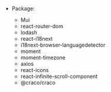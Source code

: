 -   Package:

    -   Mui
    -   react-router-dom
    -   lodash
    -   react-i18next
    -   i18next-browser-languagedetector
    -   moment
    -   moment-timezone
    -   axios
    -   react-icons
    -   react-infinite-scroll-component
    -   @craco/craco
